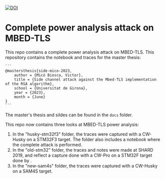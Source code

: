 [![DOI](https://zenodo.org/badge/558944841.svg)](https://zenodo.org/badge/latestdoi/558944841)

# Complete power analysis attack on MBED-TLS 

This repo contains a complete power analysis attack on MBED-TLS. This repository contains the notebook and traces for the master thesis:
    
    ```
    @mastersthesis{side-mico-2023,
        author = {Micó Biosca, Victor},
        title = {Side channel attack against the Mbed-TLS implementation of the RSA algorithm},
        school = {Universitat de Girona},
        year = {2023},
        month = {June}
    }
    ```
The master's thesis and sildes can be found in the `docs` folder.

This repo now contains three looks at MBED-TLS power analysis:

1. In the "husky-stm32f3" folder, the traces were captured with a CW-Husky on a STM32F3 target. The folder also includes a notebook where the complete attack is performed.
1. In the "old-stm32" folder, the traces and notes were made at SHARD 2019, and reflect a capture done with a CW-Pro on a STM32F target done by .
1. In the "new-sam4s" folder, the traces were captured with a CW-Husky on a SAM4S target.

